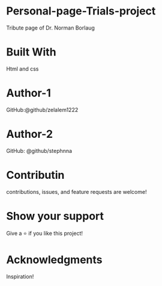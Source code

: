 # Personal-page-Trials-project
Tribute page of Dr. Norman Borlaug

# Built With
Html and css

# Author-1
GitHub:@github/zelalem1222
# Author-2
GitHub: @github/stephnna

# Contributin
contributions, issues, and feature requests are welcome!

# Show your support
Give a ⭐️ if you like this project!

# Acknowledgments 
Inspiration!